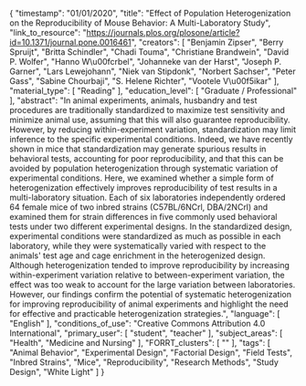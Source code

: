 {
    "timestamp": "01/01/2020",
    "title": "Effect of Population Heterogenization on the Reproducibility of Mouse Behavior: A Multi-Laboratory Study",
    "link_to_resource": "https://journals.plos.org/plosone/article?id=10.1371/journal.pone.0016461",
    "creators": [
        "Benjamin Zipser",
        "Berry Spruijt",
        "Britta Schindler",
        "Chadi Touma",
        "Christiane Brandwein",
        "David P. Wolfer",
        "Hanno W\u00fcrbel",
        "Johanneke van der Harst",
        "Joseph P. Garner",
        "Lars Lewejohann",
        "Niek van Stipdonk",
        "Norbert Sachser",
        "Peter Gass",
        "Sabine Chourbaji",
        "S. Helene Richter",
        "Vootele V\u00f5ikar"
    ],
    "material_type": [
        "Reading"
    ],
    "education_level": [
        "Graduate / Professional"
    ],
    "abstract": "In animal experiments, animals, husbandry and test procedures are traditionally standardized to maximize test sensitivity and minimize animal use, assuming that this will also guarantee reproducibility. However, by reducing within-experiment variation, standardization may limit inference to the specific experimental conditions. Indeed, we have recently shown in mice that standardization may generate spurious results in behavioral tests, accounting for poor reproducibility, and that this can be avoided by population heterogenization through systematic variation of experimental conditions. Here, we examined whether a simple form of heterogenization effectively improves reproducibility of test results in a multi-laboratory situation. Each of six laboratories independently ordered 64 female mice of two inbred strains (C57BL/6NCrl, DBA/2NCrl) and examined them for strain differences in five commonly used behavioral tests under two different experimental designs. In the standardized design, experimental conditions were standardized as much as possible in each laboratory, while they were systematically varied with respect to the animals' test age and cage enrichment in the heterogenized design. Although heterogenization tended to improve reproducibility by increasing within-experiment variation relative to between-experiment variation, the effect was too weak to account for the large variation between laboratories. However, our findings confirm the potential of systematic heterogenization for improving reproducibility of animal experiments and highlight the need for effective and practicable heterogenization strategies.",
    "language": [
        "English"
    ],
    "conditions_of_use": "Creative Commons Attribution 4.0 International",
    "primary_user": [
        "student",
        "teacher"
    ],
    "subject_areas": [
        "Health",
        "Medicine and Nursing"
    ],
    "FORRT_clusters": [
        ""
    ],
    "tags": [
        "Animal Behavior",
        "Experimental Design",
        "Factorial Design",
        "Field Tests",
        "Inbred Strains",
        "Mice",
        "Reproducibility",
        "Research Methods",
        "Study Design",
        "White Light"
    ]
}